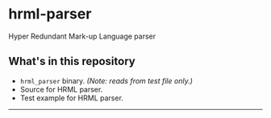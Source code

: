 # hrml-parser
Hyper Redundant Mark-up Language parser

## What's in this repository
- `hrml_parser` binary. *(Note: reads from test file only.)*
- Source for HRML parser. 
- Test example for HRML parser. 

----------------------------------------------------------------------------------------
